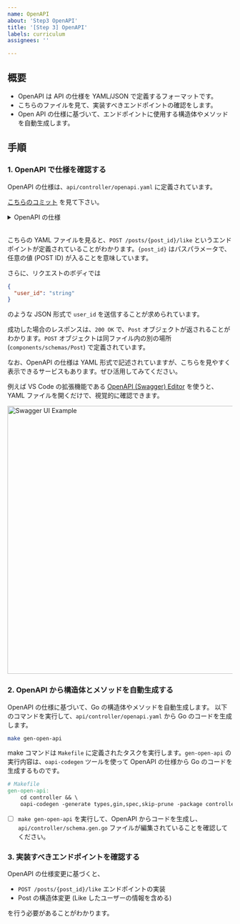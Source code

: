 ```yaml
---
name: OpenAPI
about: 'Step3 OpenAPI'
title: '[Step 3] OpenAPI'
labels: curriculum
assignees: ''

---
```


## 概要

- OpenAPI は API の仕様を YAML/JSON で定義するフォーマットです。
- こちらのファイルを見て、実装すべきエンドポイントの確認をします。
- Open API の仕様に基づいて、エンドポイントに使用する構造体やメソッドを自動生成します。

## 手順

### 1. OpenAPI で仕様を確認する

OpenAPI の仕様は、`api/controller/openapi.yaml` に定義されています。

[こちらのコミット](https://github.com/Mizuki-OHASHI/utes-x/commit/e1db0be6f234c3c545ce8c3026215cda434f719f) を見て下さい。

<details>
<summary>
  OpenAPI の仕様
</summary>

`open-api/open-api.yaml`

```yaml
/posts/{post_id}/like:
  post:
    tags:
      - posts
    summary: Like a post
    parameters:
      - in: path
        name: post_id
        required: true
        schema:
          type: string
    requestBody:
      required: true
      content:
        application/json:
          schema:
            type: object
            properties:
              user_id:
                type: string
                format: ulid
            required:
              - user_id
    responses:
      '200':
        description: Like added
        content:
          application/json:
            schema:
              $ref: '#/components/schemas/Post'
```

</details>

\
こちらの YAML ファイルを見ると、`POST /posts/{post_id}/like` というエンドポイントが定義されていることがわかります。`{post_id}` はパスパラメータで、任意の値 (POST ID) が入ることを意味しています。

さらに、リクエストのボディでは
```json
{
  "user_id": "string"
}
```
のような JSON 形式で `user_id` を送信することが求められています。

成功した場合のレスポンスは、`200 OK` で、`Post` オブジェクトが返されることがわかります。`POST` オブジェクトは同ファイル内の別の場所 (`components/schemas/Post`) で定義されています。

なお、OpenAPI の仕様は YAML 形式で記述されていますが、こちらを見やすく表示できるサービスもあります。ぜひ活用してみてください。

例えば VS Code の拡張機能である [OpenAPI (Swagger) Editor](https://marketplace.visualstudio.com/items?itemName=42Crunch.vscode-openapi) を使うと、YAML ファイルを開くだけで、視覚的に確認できます。

<image src="../../assets/swagger-ui-example.png" alt="Swagger UI Example" width="600">

### 2. OpenAPI から構造体とメソッドを自動生成する

OpenAPI の仕様に基づいて、Go の構造体やメソッドを自動生成します。
以下のコマンドを実行して、`api/controller/openapi.yaml` から Go のコードを生成します。

```bash
make gen-open-api
```

make コマンドは `Makefile` に定義されたタスクを実行します。`gen-open-api` の実行内容は、`oapi-codegen` ツールを使って OpenAPI の仕様から Go のコードを生成するものです。

```makefile
# Makefile
gen-open-api:
	cd controller && \
	oapi-codegen -generate types,gin,spec,skip-prune -package controller -o ./schema.gen.go ./../../open-api/open-api.yaml
```

- [ ] `make gen-open-api` を実行して、OpenAPI からコードを生成し、`api/controller/schema.gen.go` ファイルが編集されていることを確認してください。

### 3. 実装すべきエンドポイントを確認する

OpenAPI の仕様変更に基づくと、

- `POST /posts/{post_id}/like` エンドポイントの実装
- Post の構造体変更 (Like したユーザーの情報を含める)

を行う必要があることがわかります。
